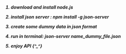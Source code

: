<strong><i>
1. download and install node.js
  
2. install json server : npm install -g json-server
  
3. create some dummy data in json format
  
4. run in terminal: json-server name_dummy_file.json
  
5. enjoy API  {^_^}
</strong>
  <i>

